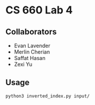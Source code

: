 # CS 660 Lab 4
## Collaborators
- Evan Lavender
- Merlin Cherian
- Saffat Hasan
- Zexi Yu

## Usage
```bash
python3 inverted_index.py input/
```